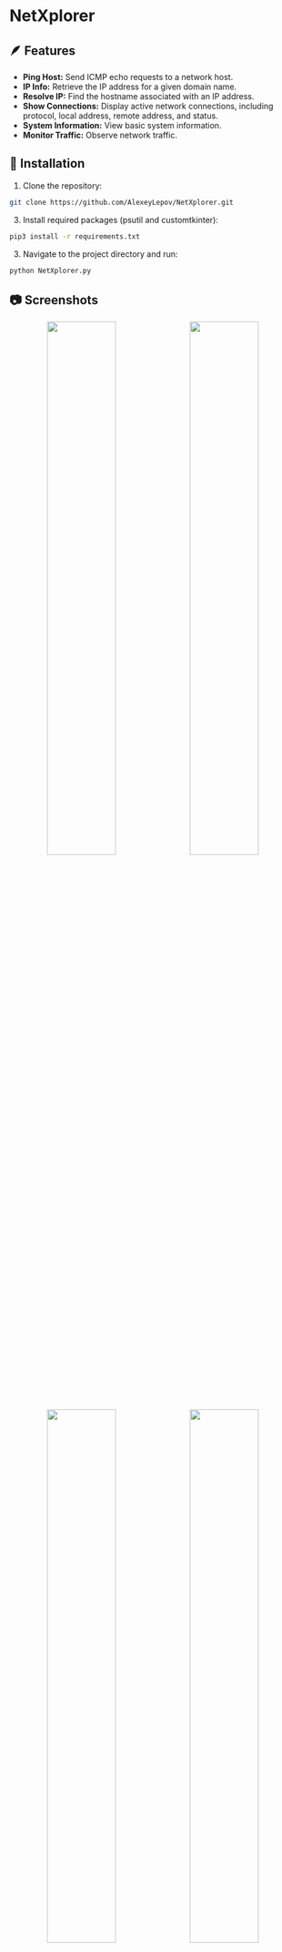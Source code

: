 # NetXplorer

## :feather: Features

- **Ping Host:** Send ICMP echo requests to a network host.
- **IP Info:** Retrieve the IP address for a given domain name.
- **Resolve IP:** Find the hostname associated with an IP address.
- **Show Connections:** Display active network connections, including protocol, local address, remote address, and status.
- **System Information:** View basic system information.
- **Monitor Traffic:** Observe network traffic.

## :hammer: Installation

1. Clone the repository:

```bash
git clone https://github.com/AlexeyLepov/NetXplorer.git
```

3. Install required packages (psutil and customtkinter):

```bash
pip3 install -r requirements.txt
```

3. Navigate to the project directory and run:

```bash
python NetXplorer.py
```

## :camera: Screenshots

<div align="center">
<img width=49% src="https://github.com/AlexeyLepov/NetXplorer/assets/77492646/39591bf3-3ac0-4f1f-a5d4-10468d9a22f5"/>
<img width=49% src="https://github.com/AlexeyLepov/NetXplorer/assets/77492646/e21d7f19-e29e-48ef-9378-3ed74b403f6d"/> 
</div>
<div align="center">
<img width=49% src="https://github.com/AlexeyLepov/NetXplorer/assets/77492646/efd78c0a-0143-420c-956e-a53ba191070f"/>
<img width=49% src="https://github.com/AlexeyLepov/NetXplorer/assets/77492646/d91cb644-146c-47b4-9626-98c1b435caf6"/> 
</div>

--------------------------------------------------------------------

If you'd like to contribute, please fork the repository and use a feature branch. Pull requests are warmly welcome.
